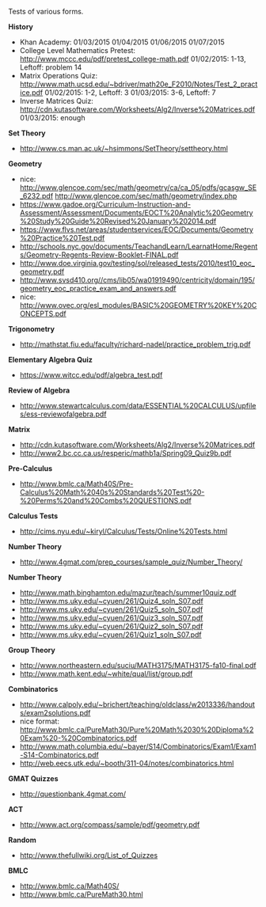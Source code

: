Tests of various forms.


**History**
- Khan Academy:
    01/03/2015
    01/04/2015
    01/06/2015
    01/07/2015
- College Level Mathematics Pretest: http://www.mccc.edu/pdf/pretest_college-math.pdf
    01/02/2015: 1-13, Leftoff: problem 14
- Matrix Operations Quiz: http://www.math.ucsd.edu/~bdriver/math20e_F2010/Notes/Test_2_practice.pdf
    01/02/2015: 1-2, Leftoff: 3
    01/03/2015: 3-6, Leftoff: 7
- Inverse Matrices Quiz: http://cdn.kutasoftware.com/Worksheets/Alg2/Inverse%20Matrices.pdf
    01/03/2015: enough


**Set Theory**
- http://www.cs.man.ac.uk/~hsimmons/SetTheory/settheory.html


**Geometry**
- nice: http://www.glencoe.com/sec/math/geometry/ca/ca_05/pdfs/gcasgw_SE_6232.pdf
  http://www.glencoe.com/sec/math/geometry/index.php
- https://www.gadoe.org/Curriculum-Instruction-and-Assessment/Assessment/Documents/EOCT%20Analytic%20Geometry%20Study%20Guide%20Revised%20January%202014.pdf
- https://www.flvs.net/areas/studentservices/EOC/Documents/Geometry%20Practice%20Test.pdf
- http://schools.nyc.gov/documents/TeachandLearn/LearnatHome/Regents/Geometry-Regents-Review-Booklet-FINAL.pdf
- http://www.doe.virginia.gov/testing/sol/released_tests/2010/test10_eoc_geometry.pdf
- http://www.svsd410.org//cms/lib05/wa01919490/centricity/domain/195/geometry_eoc_practice_exam_and_answers.pdf
- nice: http://www.ovec.org/esl_modules/BASIC%20GEOMETRY%20KEY%20CONCEPTS.pdf


**Trigonometry**
- http://mathstat.fiu.edu/faculty/richard-nadel/practice_problem_trig.pdf


**Elementary Algebra Quiz**
- https://www.witcc.edu/pdf/algebra_test.pdf


**Review of Algebra**
- http://www.stewartcalculus.com/data/ESSENTIAL%20CALCULUS/upfiles/ess-reviewofalgebra.pdf


**Matrix**
- http://cdn.kutasoftware.com/Worksheets/Alg2/Inverse%20Matrices.pdf
- http://www2.bc.cc.ca.us/resperic/mathb1a/Spring09_Quiz9b.pdf


**Pre-Calculus**
- http://www.bmlc.ca/Math40S/Pre-Calculus%20Math%2040s%20Standards%20Test%20-%20Perms%20and%20Combs%20QUESTIONS.pdf


**Calculus Tests**
- http://cims.nyu.edu/~kiryl/Calculus/Tests/Online%20Tests.html


**Number Theory**
- http://www.4gmat.com/prep_courses/sample_quiz/Number_Theory/


**Number Theory**
- http://www.math.binghamton.edu/mazur/teach/summer10quiz.pdf
- http://www.ms.uky.edu/~cyuen/261/Quiz4_soln_S07.pdf
- http://www.ms.uky.edu/~cyuen/261/Quiz5_soln_S07.pdf
- http://www.ms.uky.edu/~cyuen/261/Quiz3_soln_S07.pdf
- http://www.ms.uky.edu/~cyuen/261/Quiz2_soln_S07.pdf
- http://www.ms.uky.edu/~cyuen/261/Quiz1_soln_S07.pdf


**Group Theory**
- http://www.northeastern.edu/suciu/MATH3175/MATH3175-fa10-final.pdf
- http://www.math.kent.edu/~white/qual/list/group.pdf


**Combinatorics**
- http://www.calpoly.edu/~brichert/teaching/oldclass/w2013336/handouts/exam2solutions.pdf
- nice format: http://www.bmlc.ca/PureMath30/Pure%20Math%2030%20Diploma%20Exam%20-%20Combinatorics.pdf
- http://www.math.columbia.edu/~bayer/S14/Combinatorics/Exam1/Exam1-S14-Combinatorics.pdf
- http://web.eecs.utk.edu/~booth/311-04/notes/combinatorics.html


**GMAT Quizzes**
- http://questionbank.4gmat.com/


**ACT**
- http://www.act.org/compass/sample/pdf/geometry.pdf


**Random**
- http://www.thefullwiki.org/List_of_Quizzes


**BMLC**
- http://www.bmlc.ca/Math40S/
- http://www.bmlc.ca/PureMath30.html
